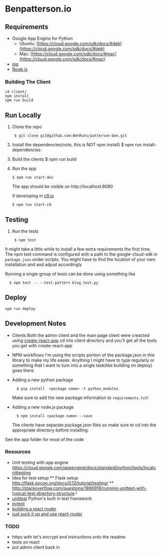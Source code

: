 
# Benpatterson.io

## Requirements

- Google App Engine for Python
  - Ubuntu:  [https://cloud.google.com/sdk/docs/#deb](https://cloud.google.com/sdk/docs/#deb)
  - Mac: [https://cloud.google.com/sdk/docs/#mac](https://cloud.google.com/sdk/docs/#mac)
- [pip](http://pip.readthedocs.io/en/stable/)
- [Node.js](https://nodejs.org/en/)

### Building The Client

    cd client/
    npm install
    npm run build

## Run Locally

1. Clone the repo

        $ git clone git@github.com:BenRuns/patterson-ben.git

3. Install the dependencies(note, this is NOT npm install)
        $ npm run install-dependencies

4. Build the clients
        $ npm run build

5.  Run the app

        $ npm run start-dev
      The app should be visible on http://localhost:8080

      if developing in [c9.io](http://c9.io)

        $ npm run start-c9



## Testing

1. Run the tests

        $ npm test

  It might take a little while to install a few extra requirements the first
  time. The npm test command is configured with a path to the google-cloud-sdk in
  `package.json` under scripts. You might have to find the location of your own
  installation and and adjust accordingly

  Running a single group of tests can be done using something like

      $ npm test -- --test-pattern blog_test.py


## Deploy

    npm run deploy


## Development Notes
- Clients
  Both the admin client and the main page client were creacted using
  [create-react-app](https://github.com/facebookincubator/create-react-app)
  cd into client directory and you'll get all the tools you
  get with create-react-app

- NPM workflows
  I'm using the scripts portion of the package.json in this library to make my life easier.
  Anything I might have to type regularly or something that I want to turn into
  a single task(like building on deploy) goes there.

- Adding a new python package

        $ pip install  <package name> -t python_modules
    Make sure to add the new package information to `requirements.txt`!

- Adding a new node.js package

        $ npm install <package name> --save
  The clients have separate package.json files so make sure to cd into the appropriate
  directory before installing.

See the app folder for most of the code



 ### Resources
 - Unit testing with app engine https://cloud.google.com/appengine/docs/standard/python/tools/localunittesting
 - Idea for test setup
   ** Flask setup http://flask.pocoo.org/docs/0.12/tutorial/testing/
   ** http://stackoverflow.com/questions/1896918/running-unittest-with-typical-test-directory-structure !
 - [unittest](https://docs.python.org/2/library/unittest.html) Python's built in test framework
 - [pytest](http://doc.pytest.org/en/latest/)
 - [building a react router](http://jamesknelson.com/routing-with-raw-react/)
 - [just suck it up and use react-router](https://reacttraining.com/react-router/web/guides/quick-start)
 
 ### TODO
 - https with let's encrypt and instructions onto the readme
 - tests on react 
 - put admin client back in
 
